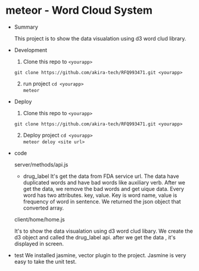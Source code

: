 # meteor - Word Cloud System 

- Summary

  This project is to show the data visualation using d3 word clud library. 
   

- Development

  1. Clone this repo to `<yourapp>`

    `git clone https://github.com/akira-tech/RFQ993471.git <yourapp>`

  2. run project
    `cd <yourapp>`    
    `meteor`    

- Deploy 
  
  1. Clone this repo to `<yourapp>`

    `git clone https://github.com/akira-tech/RFQ993471.git <yourapp>`

  2. Deploy project
    `cd <yourapp>`    
    `meteor deloy <site url>`    

- code

  server/methods/api.js
    - drug_label
      It's get the data from FDA service url. 
      The data have duplicated words and have bad words like auxiliary verb. 
      After we get the data, we remove the bad words and get uique data.
      Every word has two attributes. key, value.
      Key is word name, value is frequency of word in sentence.
      We returned the json object that converted array. 

  client/home/home.js

    It's to show the data visualation using d3 word clud libary.
    We create the d3 object and called the drug_label api. 
    after we get the data , it's displayed in screen.
      
- test
  We installed jasmine, vector plugin to the project. 
  Jasmine is very easy to take the unit test. 



